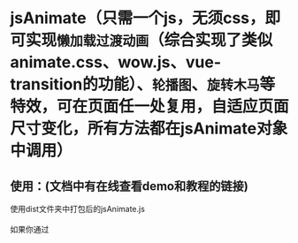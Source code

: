 # jsAnimate（只需一个js，无须css，即可实现`懒加载过渡动画`（综合实现了类似animate.css、wow.js、vue-transition的功能）、`轮播图`、`旋转木马`等特效，可在页面任一处复用，自适应页面尺寸变化，所有方法都在jsAnimate对象中调用）
## 使用：(文档中有在线查看demo和教程的链接)
使用dist文件夹中打包后的jsAnimate.js<br/><br/>
如果你通过<script>方式使用jsAnimate.js，你可以通过window.jsAnimate全局变量来使用jsAnimate对象
```
<script type="text/javascript" src="jsAnimate.js"></script>
```
同时jsAnimate.js也支持通过ES6模块化的方式引入
```
import jsAnimate from 'jsAnimate.js'
```
开发环境下调试先安装依赖
```
npm install
```
打开本地服务器
```
npm run serve
```
打包
```
npm run build
```
## 功能更新与演示文档：
<h3>更新时间 updata: 2019.6.25&nbsp;&nbsp;&nbsp;&nbsp;升级旋转木马和轮播图的api(向后兼容)，适用于同一页面有多个旋转木马或轮播图，且它们使用相同的配置参数的场景。将多个id以数组的形式作为第一个参数，除id外的配置对象作为第二个参数。之前的单参数api依然支持。</h3><br /><br />
<h3>更新时间 updata: 2019.5.23&nbsp;&nbsp;&nbsp;&nbsp;jsAnimate.js模块化重构，打包后的文件在dist目录，模块化源文件在src目录，旧的js单文件在oldfile目录。注意：轮播图插件中图片引用于网络，因为域名到期原因，可能无法打开，可以在本地HTML中替换成自己的图片查看效果。</h3><br /><br />
<h3>更新时间 updata: 2019.4.3—4.13&nbsp;&nbsp;&nbsp;&nbsp;懒加载过渡动画功能中增加duration属性和transition-enter属性，优化了性能，修复了一些bug(until4.26)。<a href="https://hiwayne.github.io/jsAnimate/lazyfade.html">（点击查看过渡动画lazyfade教程）</a><br />&nbsp;&nbsp;&nbsp;&nbsp;&nbsp;&nbsp;&nbsp;现在你可以通过在元素标签里加入duration和transition-enter属性，以显式的定制进入和移出的持续时间、延迟时间、初始过渡样式、贝塞尔曲线(或ease等)。比如，我们可以拥有一个精心编排的一系列过渡效果，其中一些嵌套的内部元素相比于过渡效果的根元素有延迟的或更长的过渡效果。同时还可以搭配自定义动画效果使用，也可以引入第三方动画库，如Animate.css。duration和transition-enter属性的某些用法参考了vue的transition使用风格。所以用过vue的同学可能会比较容易理解上手。</h3><br /><br />
<h3>更新时间 updata: 2019.3.20&nbsp;&nbsp;&nbsp;&nbsp;新增功能--新增类似animate.css和wow.js的懒加载过渡效果: 只需引入jsAnimate.js，然后在你想要的元素class属性里加入相关的类名即可，具体类名对应的效果以及使用中的注意事项，<a href="https://hiwayne.github.io/jsAnimate/lazyfade.html">点击查看过渡动画lazyfade.html中的演示教程</a>，或下载该repository。<br />
  --2019.3.26 新增放大过渡，类名：zoomin、zoomin-r。</h3><br /><br />
<h3>更新时间 update: 2019.3.17&nbsp;&nbsp;&nbsp;&nbsp;新增功能--新增旋转木马效果：方法名jsAnimate.slick。旋转木马插件, 同样只需引入一行js, 可自定义滚动的速度、一页的展示数量、高度、一次滚动一个还是一整页(默认是一次滚动一个)、展示区域内的元素按行还是列排列(默认是列)、是否支持图片缩放、是否支持自动轮播以及轮播速度。<a href="https://hiwayne.github.io/jsAnimate/slick.html">点击查看旋转木马演示slick.html</a>教程在HTML代码中，或下载该repository。</h3><br /><br />
<h3>首次发布时间 uploadTime:2019.3.15&nbsp;&nbsp;&nbsp;&nbsp;目前该插件的亮点是非常方便的轮播图方法。只需要一个div标签将所有img标签嵌套，然后再写一行js即可。可以根据浏览器窗口大小的改变做出自适应。轮播图css样式什么的完全不用管，js会识别里面的img数量并作出相应的处理。如果div里面只有一个img，那么和正常情况下一样，不会有轮播图效果，img宽度会占满div(相当于一张全屏大图)。同时还能自由打开或关闭轮播图中的部分内容样式和功能。<a href="https://hiwayne.github.io/jsAnimate/slide.html">点击查看轮播图演示slide.html</a>教程在HTML代码中，或下载该repository。</h3>

## 最初版本：
<h4>插件有一些动画方法，具体用法如下</h4><br /><br />
jsAnimate对象中目前存放了四个方法<h3>更正，方法有新增：最新的更新在最顶部</h3><br />
分别是: <br />
&nbsp;&nbsp;&nbsp;&nbsp;&nbsp;&nbsp;&nbsp;&nbsp;&nbsp;&nbsp;逐渐显示：show(node<object>, time<number>), 在time秒内, node由display: none渐变为display: block<br />
&nbsp;&nbsp;&nbsp;&nbsp;&nbsp;&nbsp;&nbsp;&nbsp;&nbsp;&nbsp;逐渐消失：hide(node<object>, time<number>), 在time秒内, node逐渐消失, 最终display: none<br />
&nbsp;&nbsp;&nbsp;&nbsp;&nbsp;&nbsp;&nbsp;&nbsp;&nbsp;&nbsp;返回顶部：returnTop(time<number>), 在time秒内, 页面移动到顶部<br />
&nbsp;&nbsp;&nbsp;&nbsp;&nbsp;&nbsp;&nbsp;&nbsp;&nbsp;&nbsp;轮播图：slide(node<object>, intervalTime<number>, scrollTime<number>), 具体用法见上传的例子(在最新的版本中api已改变)<br /><br />
以后可能会增加更多方法<br /><br />
所有的方法都在全局变量(模块化引入时除外)jsAnimate对象中, 可能不兼容IE8以下的浏览器, 未测试<br /><br />
<h3>编写初衷：</h3>
&nbsp;&nbsp;&nbsp;&nbsp;&nbsp;&nbsp;&nbsp;&nbsp;&nbsp;&nbsp;正在做公司的官网，本来需求是只放一张图，后来需求又变成三张轮播图(轮播图样式无所谓)，我的同事有网上找的轮播图插件的，但是每次使用都要引入css、js、HTML结构，我嫌麻烦，而且去网上找其他的特效库再学习使用更麻烦，所以就想找个极简的方法，在不追求性能的情况下，能够只用js一次引入，于是这个轮播图方法就诞生了。我不知道网上有没有类似或者更方便的方法，但是对于我个人来说，这是一个尝试。另外有一些特效(比如逐渐消失且在页面中不再存在,返回网页顶部等效果),用jQuery的animate写不算很难，但是我更喜欢原生，所以一并写在jsAnimate对象里。——— 最初版本写于2019年3月15号。<br />
&nbsp;&nbsp;&nbsp;&nbsp;&nbsp;&nbsp;&nbsp;&nbsp;&nbsp;&nbsp;如果有什么bug或者想要什么功能扩展，欢迎各路人士交流。<br/><br/><br/>
PS：最初写该插件的时候我还不会babel和webpack，所以为了浏览器兼容性，我用ES5写的，有些情况其实ES6很容易能解决，但在ES5里不得不通过闭包等方式解决。两个月后我用模块化方式简单重构了1000多行的js文件，并用webpack打包，所以如果你发现src里既有ES6的module，又有大片的ES5语法，不要觉得奇怪。
